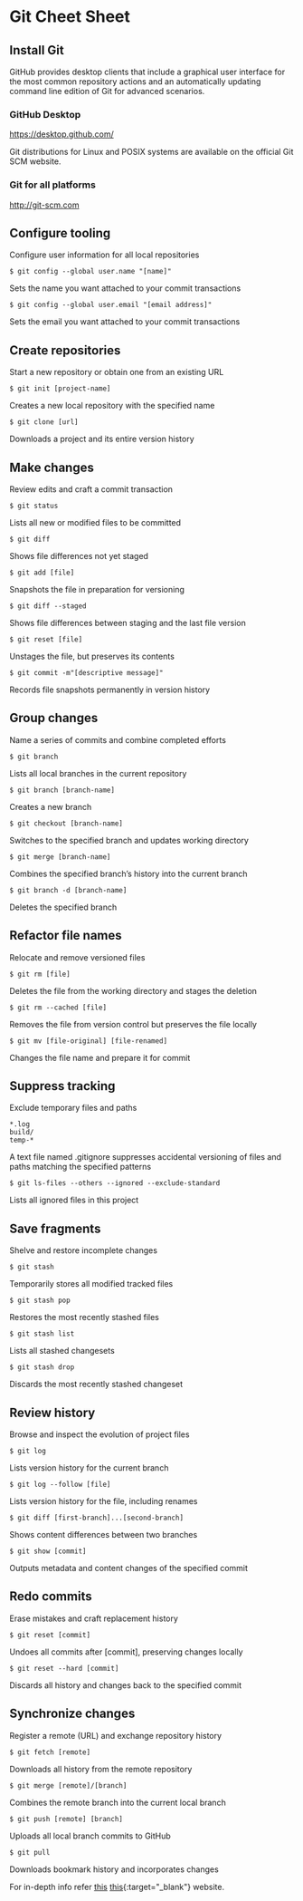 
# Git Cheet Sheet

## Install Git
GitHub provides desktop clients that include a graphical user interface for the most common repository actions and an automatically updating command line edition of Git for advanced scenarios.

### GitHub Desktop
https://desktop.github.com/

Git distributions for Linux and POSIX systems are available on the official Git SCM website.

### Git for all platforms
http://git-scm.com

## Configure tooling
Configure user information for all local repositories

`$ git config --global user.name "[name]"`

Sets the name you want attached to your commit transactions

`$ git config --global user.email "[email address]"`

Sets the email you want attached to your commit transactions

## Create repositories
Start a new repository or obtain one from an existing URL

`$ git init [project-name]`

Creates a new local repository with the specified name

`$ git clone [url]`

Downloads a project and its entire version history

## Make changes
Review edits and craft a commit transaction

`$ git status`

Lists all new or modified files to be committed

`$ git diff`

Shows file differences not yet staged

`$ git add [file]`

Snapshots the file in preparation for versioning

`$ git diff --staged`

Shows file differences between staging and the last file version

`$ git reset [file]`

Unstages the file, but preserves its contents

`$ git commit -m"[descriptive message]"`

Records file snapshots permanently in version history

## Group changes
Name a series of commits and combine completed efforts

`$ git branch`

Lists all local branches in the current repository

`$ git branch [branch-name]`

Creates a new branch

`$ git checkout [branch-name]`

Switches to the specified branch and updates working directory

`$ git merge [branch-name]`

Combines the specified branch’s history into the current branch

`$ git branch -d [branch-name]`

Deletes the specified branch

## Refactor file names
Relocate and remove versioned files

`$ git rm [file]`

Deletes the file from the working directory and stages the deletion

`$ git rm --cached [file]`

Removes the file from version control but preserves the file locally

`$ git mv [file-original] [file-renamed]`

Changes the file name and prepare it for commit

## Suppress tracking
Exclude temporary files and paths

```
*.log
build/
temp-*
```
A text file named .gitignore suppresses accidental versioning of files and paths matching the specified patterns

`$ git ls-files --others --ignored --exclude-standard`

Lists all ignored files in this project

## Save fragments
Shelve and restore incomplete changes

`$ git stash`

Temporarily stores all modified tracked files

`$ git stash pop`

Restores the most recently stashed files

`$ git stash list`

Lists all stashed changesets

`$ git stash drop`

Discards the most recently stashed changeset

## Review history
Browse and inspect the evolution of project files

`$ git log`

Lists version history for the current branch

`$ git log --follow [file]`

Lists version history for the file, including renames

`$ git diff [first-branch]...[second-branch]`

Shows content differences between two branches

`$ git show [commit]`

Outputs metadata and content changes of the specified commit

## Redo commits
Erase mistakes and craft replacement history

`$ git reset [commit]`

Undoes all commits after [commit], preserving changes locally

`$ git reset --hard [commit]`

Discards all history and changes back to the specified commit

## Synchronize changes
Register a remote (URL) and exchange repository history

`$ git fetch [remote]`

Downloads all history from the remote repository

`$ git merge [remote]/[branch]`

Combines the remote branch into the current local branch

`$ git push [remote] [branch]`

Uploads all local branch commits to GitHub

`$ git pull`

Downloads bookmark history and incorporates changes

For in-depth info refer <a href="https://roadmap.sh/git-github" target="_blank">this</a> [this](https://roadmap.sh/git-github){:target="_blank"} website.
